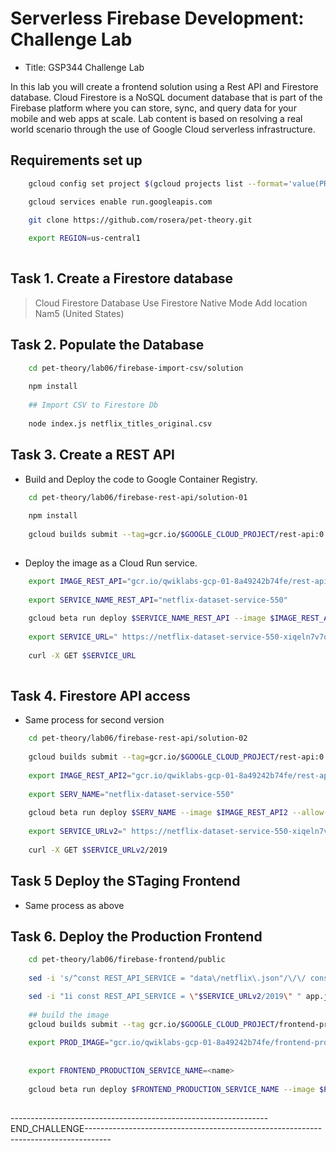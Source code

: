 # Serverless Firebase Development: Challenge Lab

- Title: GSP344 Challenge Lab

In this lab you will create a frontend solution using a Rest API and Firestore database. Cloud Firestore is a NoSQL document database that is part of the Firebase platform where you can store, sync, and query data for your mobile and web apps at scale. Lab content is based on resolving a real world scenario through the use of Google Cloud serverless infrastructure.


## Requirements set up


```bash	
	gcloud config set project $(gcloud projects list --format='value(PROJECT_ID)' --filter='qwiklabs-gcp')

	gcloud services enable run.googleapis.com

	git clone https://github.com/rosera/pet-theory.git
	
	export REGION=us-central1
	
```

## Task 1. Create a Firestore database

> Cloud Firestore Database
> Use Firestore Native Mode
> Add location Nam5 (United States)


## Task 2. Populate the Database

```bash
	cd pet-theory/lab06/firebase-import-csv/solution
	
	npm install
	
	## Import CSV to Firestore Db
	
	node index.js netflix_titles_original.csv

```

## Task 3. Create a REST API

- Build and Deploy the code to Google Container Registry.

```bash
	cd pet-theory/lab06/firebase-rest-api/solution-01
	
	npm install
	
	gcloud builds submit --tag=gcr.io/$GOOGLE_CLOUD_PROJECT/rest-api:0.1 
	
```

- Deploy the image as a Cloud Run service.

```bash
	export IMAGE_REST_API="gcr.io/qwiklabs-gcp-01-8a49242b74fe/rest-api:0.1"
	
	export SERVICE_NAME_REST_API="netflix-dataset-service-550"
	
	gcloud beta run deploy $SERVICE_NAME_REST_API --image $IMAGE_REST_API --allow-unauthenticated --region $REGION
	
	export SERVICE_URL=" https://netflix-dataset-service-550-xiqeln7v7q-uc.a.run.app"
	
	curl -X GET $SERVICE_URL
	
```

## Task 4. Firestore API access

- Same process for second version 

```bash
	cd pet-theory/lab06/firebase-rest-api/solution-02
	
	gcloud builds submit --tag=gcr.io/$GOOGLE_CLOUD_PROJECT/rest-api:0.2 .
	
	export IMAGE_REST_API2="gcr.io/qwiklabs-gcp-01-8a49242b74fe/rest-api:0.2"
	
	export SERV_NAME="netflix-dataset-service-550"
		
	gcloud beta run deploy $SERV_NAME --image $IMAGE_REST_API2 --allow-unauthenticated --region $REGION
	
	export SERVICE_URLv2=" https://netflix-dataset-service-550-xiqeln7v7q-uc.a.run.app"
	
	curl -X GET $SERVICE_URLv2/2019
```

## Task 5 Deploy the STaging Frontend

- Same process as above


## Task 6. Deploy the Production Frontend

```bash
	cd pet-theory/lab06/firebase-frontend/public
	
	sed -i 's/^const REST_API_SERVICE = "data\/netflix\.json"/\/\/ const REST_API_SERVICE = "data\/netflix.json"/' app.js

	sed -i "1i const REST_API_SERVICE = \"$SERVICE_URLv2/2019\" " app.js
	
	## build the image
	gcloud builds submit --tag gcr.io/$GOOGLE_CLOUD_PROJECT/frontend-production:0.1
	
	export PROD_IMAGE="gcr.io/qwiklabs-gcp-01-8a49242b74fe/frontend-production:0.1"
	
	
	export FRONTEND_PRODUCTION_SERVICE_NAME=<name>
	
	gcloud beta run deploy $FRONTEND_PRODUCTION_SERVICE_NAME --image $PROD_IMAGE --region=$REGION --quiet
	
```


----------------------------------------------------------------END_CHALLENGE------------------------------------------------------------------------------------




